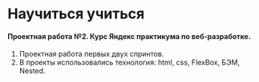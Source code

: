 # Научиться учиться
#### Проектная работа №2. Курс Яндекс практикума по веб-разработке.

1. Проектная работа первых двух спринтов.
2. В проекты использовались технология: html, css, FlexBox, БЭМ, Nested.
